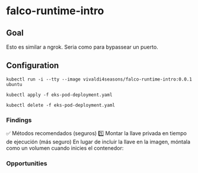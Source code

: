 # falco-runtime-intro


## Goal

Esto es similar a ngrok.
Seria como para bypassear un puerto.


## Configuration

    kubectl run -i --tty --image vivaldi4seasons/falco-runtime-intro:0.0.1 ubuntu

    kubectl apply -f eks-pod-deployment.yaml

    kubectl delete -f eks-pod-deployment.yaml


### Findings

✅ Métodos recomendados (seguros)
1️⃣ Montar la llave privada en tiempo de ejecución (más seguro)
En lugar de incluir la llave en la imagen, móntala como un volumen cuando inicies el contenedor:

### Opportunities


